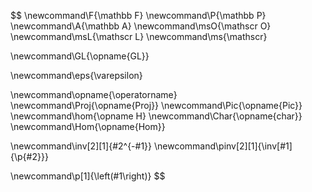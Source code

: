 $$
\newcommand\F{\mathbb F}
\newcommand\P{\mathbb P}
\newcommand\A{\mathbb A}
\newcommand\msO{\mathscr O}
\newcommand\msL{\mathscr L}
\newcommand\ms{\mathscr}

\newcommand\GL{\opname{GL}}

\newcommand\eps{\varepsilon}

\newcommand\opname{\operatorname}
\newcommand\Proj{\opname{Proj}}
\newcommand\Pic{\opname{Pic}}
\newcommand\hom{\opname H}
\newcommand\Char{\opname{char}}
\newcommand\Hom{\opname{Hom}}

\newcommand\inv[2][1]{#2^{-#1}}
\newcommand\pinv[2][1]{\inv[#1]{\p{#2}}}

\newcommand\p[1]{\left(#1\right)}
$$
